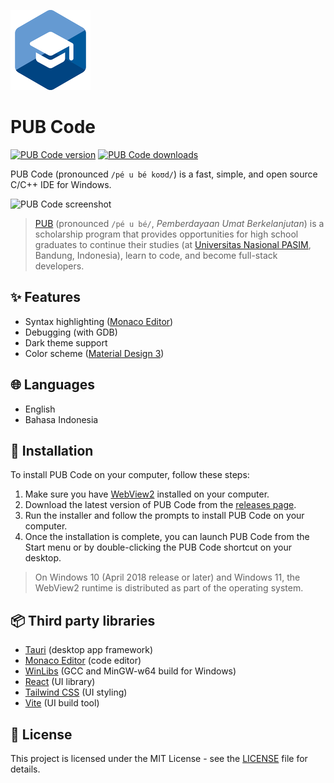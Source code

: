 ![PUB Code icon](./src-tauri/icons/128x128.png)

# PUB Code

[![PUB Code version](https://img.shields.io/github/v/release/romikusumabakti/pub-code.svg?include_prereleases)](https://github.com/romikusumabakti/pub-code/releases)
[![PUB Code downloads](https://img.shields.io/github/downloads/romikusumabakti/pub-code/total.svg)](https://github.com/romikusumabakti/pub-code/releases)

PUB Code (pronounced `/pé u bé koʊd/`) is a fast, simple, and open source C/C++ IDE for Windows.

![PUB Code screenshot](https://user-images.githubusercontent.com/41172548/210191461-606f95df-a0c3-4e08-a1b9-8079bc5dbb46.jpg)

> [PUB](https://www.pubpasim.org/) (pronounced `/pé u bé/`, _Pemberdayaan Umat Berkelanjutan_) is a scholarship program that provides opportunities for high school graduates to continue their studies (at [Universitas Nasional PASIM](https://pasim.ac.id/), Bandung, Indonesia), learn to code, and become full-stack developers.

## ✨ Features

- Syntax highlighting ([Monaco Editor](https://microsoft.github.io/monaco-editor/))
- Debugging (with GDB)
- Dark theme support
- Color scheme ([Material Design 3](https://m3.material.io/))

## 🌐 Languages

- English
- Bahasa Indonesia

## 💾 Installation

To install PUB Code on your computer, follow these steps:

1. Make sure you have [WebView2](https://developer.microsoft.com/en-us/microsoft-edge/webview2/) installed on your computer.
2. Download the latest version of PUB Code from the [releases page](https://github.com/romikusumabakti/pub-code/releases).
3. Run the installer and follow the prompts to install PUB Code on your computer.
4. Once the installation is complete, you can launch PUB Code from the Start menu or by double-clicking the PUB Code shortcut on your desktop.

> On Windows 10 (April 2018 release or later) and Windows 11, the WebView2 runtime is distributed as part of the operating system.

## 📦 Third party libraries

- [Tauri](https://tauri.app/) (desktop app framework)
- [Monaco Editor](https://microsoft.github.io/monaco-editor/) (code editor)
- [WinLibs](https://winlibs.com/) (GCC and MinGW-w64 build for Windows)
- [React](https://reactjs.org/) (UI library)
- [Tailwind CSS](https://tailwindcss.com/) (UI styling)
- [Vite](https://vitejs.dev/) (UI build tool)

## 📜 License

This project is licensed under the MIT License - see the [LICENSE](LICENSE) file for details.
